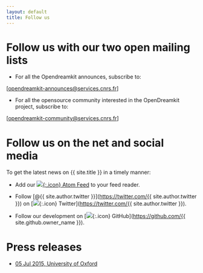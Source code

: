 ```yaml
---
layout: default
title: Follow us
---
```

# Follow us with our two open mailing lists

* For all the Opendreamkit announces, subscribe to:
 
[opendreamkit-announces@services.cnrs.fr]

* For all the opensource community interested in the OpenDreamkit project, subscribe to:
 
[opendreamkit-community@services.cnrs.fr] 


# Follow us on the net and social media

To get the latest news on {{ site.title }} in a timely manner:

* Add our [![](../public/feed.png){:.icon} Atom Feed](../atom.xml) to your feed reader.

* Follow [@{{ site.author.twitter }}](https://twitter.com/{{ site.author.twitter }}) on [![](../public/twitter.png){:.icon}
Twitter](https://twitter.com/{{ site.author.twitter }}).

* Follow our development on [![](../public/github.png){:.icon} GitHub](https://github.com/{{ site.github.owner_name }}).

# Press releases

* [05 Jul 2015, University of Oxford](http://www.cs.ox.ac.uk/news/954-full.html)
